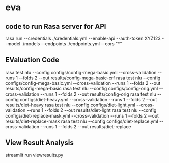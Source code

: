 # eva

## code to run Rasa server for API

rasa run --credentials ./credentials.yml  --enable-api --auth-token XYZ123 --model ./models --endpoints ./endpoints.yml --cors "*"

## EValuation Code

rasa test nlu --config configs/config-mega-basic.yml --cross-validation --runs 1 --folds 2 --out results/config-mega-basic-crf
rasa test nlu --config configs/config-mega-basic.yml --cross-validation --runs 1 --folds 2 --out results/config-mega-basic
rasa test nlu --config configs/config-orig.yml --cross-validation --runs 1 --folds 2 --out results/config-orig
rasa test nlu --config configs/diet-heavy.yml --cross-validation --runs 1 --folds 2 --out results/diet-heavy
rasa test nlu --config configs/diet-light.yml --cross-validation --runs 1 --folds 2 --out results/diet-light
rasa test nlu --config configs/diet-replace-mask.yml --cross-validation --runs 1 --folds 2 --out results/diet-replace-mask
rasa test nlu --config configs/diet-replace.yml --cross-validation --runs 1 --folds 2 --out results/diet-replace

## View Result Analysis

streamlit run viewresults.py